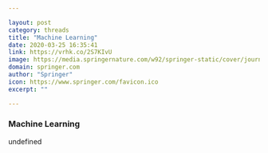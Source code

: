 ```yaml
---

layout: post
category: threads
title: "Machine Learning"
date: 2020-03-25 16:35:41
link: https://vrhk.co/2S7KIvU
image: https://media.springernature.com/w92/springer-static/cover/journal/10994.jpg
domain: springer.com
author: "Springer"
icon: https://www.springer.com/favicon.ico
excerpt: ""

---
```


### Machine Learning

undefined